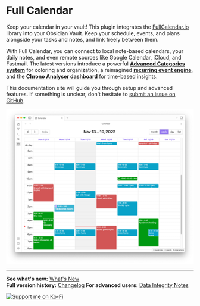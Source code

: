 # Full Calendar

Keep your calendar in your vault! This plugin integrates the [FullCalendar.io](https://fullcalendar.io/) library into your Obsidian Vault. Keep your schedule, events, and plans alongside your tasks and notes, and link freely between them.

With Full Calendar, you can connect to local note-based calendars, your daily notes, and even remote sources like Google Calendar, iCloud, and Fastmail. The latest versions introduce a powerful **[Advanced Categories system](events/categories.md)** for coloring and organization, a reimagined **[recurring event engine](events/recurring.md)**, and the **[Chrono Analyser dashboard](chrono_analyser/introduction.md)** for time-based insights.

This documentation site will guide you through setup and advanced features. If something is unclear, don't hesitate to [submit an issue on GitHub](https://github.com/YouFoundJK/plugin-full-calendar/issues).

![Sample Calendar](assets/sample-calendar.png)

---

**See what's new:** [What's New](whats_new.md)  
**Full version history:** [Changelog](changelog.md)
**For advanced users:** [Data Integrity Notes](advanced/data_integrity.md)

[![Support me on Ko-Fi](https://ko-fi.com/img/githubbutton_sm.svg)](https://ko-fi.com/youfoundjk)